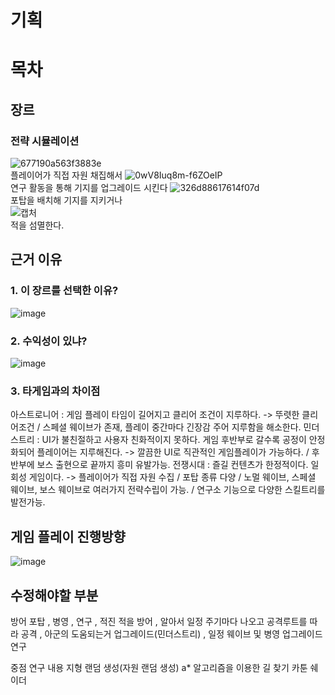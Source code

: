 # 기획
# 목차
## 장르
### 전략 시뮬레이션
![677190a563f3883e](https://github.com/RedditRook/GameEngine1TeamProject/assets/34390637/d60ba804-24ef-4172-9676-ea9ed079fcd1)  
    플레이어가 직접 자원 채집해서
![0wV8Iuq8m-f6ZOeIP](https://github.com/RedditRook/GameEngine1TeamProject/assets/34390637/e43afe29-59d2-49b8-85c1-4be8d2915e7b)  
    연구 활동을 통해 기지를 업그레이드 시킨다
![326d88617614f07d](https://github.com/RedditRook/GameEngine1TeamProject/assets/34390637/fbc196e5-5900-4249-bcfa-bb0f7741f50e)  
    포탑을 배치해 기지를 지키거나        
![캡처](https://github.com/RedditRook/GameEngine1TeamProject/assets/34390637/e9375e1a-64f9-4dfd-b6d5-84bc189a2ff5)      
    적을 섬멸한다.

## 근거 이유
### 1. 이 장르를 선택한 이유?
![image](https://github.com/TUK-final-graduation-project/GraduationProject/assets/73768560/d9faddea-f5db-48c5-a154-09bcc5dd94c2)
### 2. 수익성이 있냐?
![image](https://github.com/TUK-final-graduation-project/GraduationProject/assets/73768560/49d3d497-0759-4c91-a17e-60f636661d14)
### 3. 타게임과의 차이점
아스트로니어 : 게임 플레이 타임이 길어지고 클리어 조건이 지루하다.    ->    뚜렷한 클리어조건 / 스페셜 웨이브가 존재, 플레이 중간마다 긴장감 주어 지루함을 해소한다. 
민더스트리 : UI가 불친절하고 사용자 친화적이지 못하다. 게임 후반부로 갈수록 공정이 안정화되어 플레이어는 지루해진다.   ->    깔끔한 UI로 직관적인 게임플레이가 가능하다. / 후반부에 보스 출현으로 끝까지 흥미 유발가능.
전쟁시대 : 즐길 컨텐츠가 한정적이다. 일회성 게임이다.    ->    플레이어가 직접 자원 수집 / 포탑 종류 다양 / 노멀 웨이브, 스페셜 웨이브, 보스 웨이브로 여러가지 전략수립이 가능. / 연구소 기능으로 다양한 스킬트리를 발전가능.

## 게임 플레이 진행방향
![image](https://github.com/TUK-final-graduation-project/GraduationProject/assets/73768560/21ee6e68-9ab1-43f1-9039-b827b0449a1f)


## 수정해야할 부분
방어 포탑  , 병영 , 연구 , 적진
적을 방어  , 알아서 일정 주기마다 나오고 공격루트를 따라 공격 , 아군의 도움되는거 업그레이드(민더스트리) , 일정 웨이브 및 병영 업그레이드 연구



중점 연구 내용
지형 랜덤 생성(자원 랜덤 생성)
a* 알고리즘을 이용한 길 찾기
카툰 쉐이더
